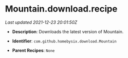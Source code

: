 # Mountain.download.recipe

_Last updated 2021-12-23 20:01:50Z_

- **Description**: Downloads the latest version of Mountain.

- **Identifier**: `com.github.homebysix.download.Mountain`

- **Parent Recipes**: `None`
